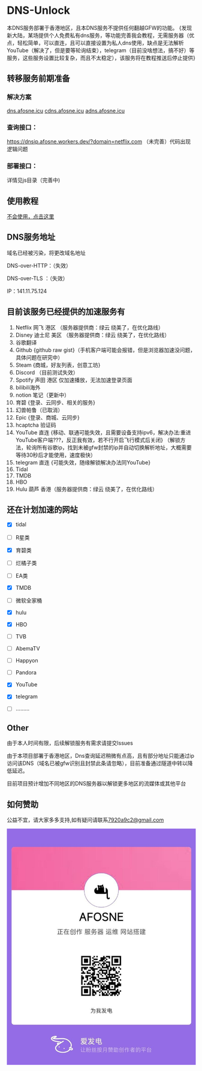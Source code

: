 # DNS-Unlock

本DNS服务部署于香港地区，且本DNS服务不提供任何翻越GFW的功能。
{发现新大陆，某场提供个人免费私有dns服务，等功能完善我会教程，无需服务器（优点，轻松简单，可以直连，且可以直接设置为私人dns使用，缺点是无法解析YouTube（解决了，但是要等轮询结束），telegram（目前没啥想法，搞不好）等服务，这些服务设置比较复杂，而且不太稳定），该服务将在教程推送后停止提供}

## 转移服务前期准备
### 解决方案
[dns.afosne.icu](https://dns.afosne.icu/dns-query)
[cdns.afosne.icu](https://cdns.afosne.icu/dns-query)
[adns.afosne.icu](https://adns.afosne.icu/dns-query)
### 查询接口：
https://dnsip.afosne.workers.dev/?domain=netflix.com （未完善）代码出现逻辑问题
### 部署接口：
详情见js目录（完善中)

## 使用教程

[不会使用，点击这里](/tutorial.md)

## DNS服务地址

域名已经被污染，将更改域名地址

DNS-over-HTTP：（失效） 

DNS-over-TLS ：（失效）

IP：141.11.75.124



## 目前该服务已经提供的加速服务有

1. Netflix 网飞 港区 （服务器提供商：绿云 绕美了，在优化路线）
2. Disney 迪士尼 美区 （服务器提供商：绿云 绕美了，在优化路线）
3. 谷歌翻译 
4. Github {github raw gist}（手机客户端可能会报错，但是浏览器加速没问题，具体问题在研究中）
5. Steam {商城，好友列表，创意工坊} 
6. Discord （目前测试失效）
7. Spotify 声田 港区 仅加速播放，无法加速登录页面
8. bilibili海外 
9. notion 笔记（更新中）
10. 育碧 {登录、云同步、相关的服务}
11. 幻兽帕鲁（已取消）
12. Epic {登录、商城、云同步}
13. hcaptcha 验证码
14. YouTube 直连 {移动、联通可能失效，且需要设备支持ipv6，解决办法:重进YouTube客户端???，反正我有效，若不行开启飞行模式后关闭} （解锁方法，轮询所有谷歌ip，找到未被gfw封禁的ip并自动切换解析地址，大概需要等待30秒后才能使用，速度极快）
15. telegram 直连 {可能失效，随缘解锁解决办法同YouTube} 
16. Tidal
17. TMDB
18. HBO
19. Hulu 葫芦 香港（服务器提供商：绿云 绕美了，在优化路线）


## 还在计划加速的网站

- [x] tidal
- [ ] R星类
- [x] 育碧类
- [ ] 烂橘子类
- [ ] EA类
- [x] TMDB
- [ ] 微软全家桶
- [x] hulu
- [x] HBO
- [ ] TVB
- [ ] AbemaTV
- [ ] Happyon
- [ ] Pandora
- [x] YouTube
- [x] telegram
- [ ] .........



## Other

由于本人时间有限，后续解锁服务有需求请提交Issues

由于本项目部署于香港地区，Dns查询延迟稍微有点高，且有部分地址只能通过ip访问该DNS（域名已被gfw识别且封禁此条请忽略），目前准备通过隧道中转以降低延迟。

目前项目预计增加不同地区的DNS服务器以解锁更多地区的流媒体或其他平台

## 如何赞助

公益不宜，请大家多多支持,如有疑问请联系[7920a9c2@gmail.com](mailto:7920a9c2@gmail.com) 

![爱发电](/img/afd.jpg)

